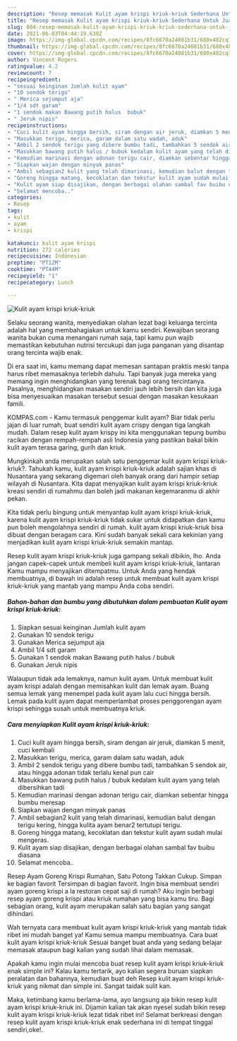 ```yaml
---
description: "Resep memasak Kulit ayam krispi kriuk-kriuk Sederhana Untuk Jualan"
title: "Resep memasak Kulit ayam krispi kriuk-kriuk Sederhana Untuk Jualan"
slug: 804-resep-memasak-kulit-ayam-krispi-kriuk-kriuk-sederhana-untuk-jualan
date: 2021-06-03T04:44:19.630Z
image: https://img-global.cpcdn.com/recipes/8fc6670a24081b31/680x482cq70/kulit-ayam-krispi-kriuk-kriuk-foto-resep-utama.jpg
thumbnail: https://img-global.cpcdn.com/recipes/8fc6670a24081b31/680x482cq70/kulit-ayam-krispi-kriuk-kriuk-foto-resep-utama.jpg
cover: https://img-global.cpcdn.com/recipes/8fc6670a24081b31/680x482cq70/kulit-ayam-krispi-kriuk-kriuk-foto-resep-utama.jpg
author: Vincent Rogers
ratingvalue: 4.2
reviewcount: 7
recipeingredient:
- "sesuai keinginan Jumlah kulit ayam"
- "10 sendok terigu"
- " Merica sejumput aja"
- "1/4 sdt garam"
- "1 sendok makan Bawang putih halus  bubuk"
- " Jeruk nipis"
recipeinstructions:
- "Cuci kulit ayam hingga bersih, siram dengan air jeruk, diamkan 5 menit, cuci kembali"
- "Masukkan terigu, merica, garam dalam satu wadah, aduk"
- "Ambil 2 sendok terigu yang dibere bumbu tadi, tambahkan 5 sendok air, atau hingga adonan tidak terlalu kenal pun cair"
- "Masukkan bawang putih halus / bubuk kedalam kulit ayam yang telah dibersihkan tadi"
- "Kemudian marinasi dengan adonan terigu cair, diamkan sebentar hingga bumbu meresap"
- "Siapkan wajan dengan minyak panas"
- "Ambil sebagian2 kulit yang telah dimarinasi, kemudian balut dengan terigu kering, hingga kulita ayam benar2 tertutupi terigu."
- "Goreng hingga matang, kecoklatan dan tekstur kulit ayam sudah mulai mengeras."
- "Kulit ayam siap disajikan, dengan berbagai olahan sambal fav buibu diasana"
- "Selamat mencoba.."
categories:
- Resep
tags:
- kulit
- ayam
- krispi

katakunci: kulit ayam krispi 
nutrition: 272 calories
recipecuisine: Indonesian
preptime: "PT12M"
cooktime: "PT44M"
recipeyield: "1"
recipecategory: Lunch

---
```



![Kulit ayam krispi kriuk-kriuk](https://img-global.cpcdn.com/recipes/8fc6670a24081b31/680x482cq70/kulit-ayam-krispi-kriuk-kriuk-foto-resep-utama.jpg)

Selaku seorang wanita, menyediakan olahan lezat bagi keluarga tercinta adalah hal yang membahagiakan untuk kamu sendiri. Kewajiban seorang  wanita bukan cuma menangani rumah saja, tapi kamu pun wajib memastikan kebutuhan nutrisi tercukupi dan juga panganan yang disantap orang tercinta wajib enak.

Di era  saat ini, kamu memang dapat memesan santapan praktis meski tanpa harus ribet memasaknya terlebih dahulu. Tapi banyak juga mereka yang memang ingin menghidangkan yang terenak bagi orang tercintanya. Pasalnya, menghidangkan masakan sendiri jauh lebih bersih dan kita juga bisa menyesuaikan masakan tersebut sesuai dengan masakan kesukaan famili. 

KOMPAS.com - Kamu termasuk penggemar kulit ayam? Biar tidak perlu jajan di luar rumah, buat sendiri kulit ayam crispy dengan tiga langkah mudah. Dalam resep kulit ayam krispy ini kita menggunakan tepung bumbu racikan dengan rempah-rempah asli Indonesia yang pastikan bakal bikin kulit ayam terasa garing, gurih dan kriuk.

Mungkinkah anda merupakan salah satu penggemar kulit ayam krispi kriuk-kriuk?. Tahukah kamu, kulit ayam krispi kriuk-kriuk adalah sajian khas di Nusantara yang sekarang digemari oleh banyak orang dari hampir setiap wilayah di Nusantara. Kita dapat menyajikan kulit ayam krispi kriuk-kriuk kreasi sendiri di rumahmu dan boleh jadi makanan kegemaranmu di akhir pekan.

Kita tidak perlu bingung untuk menyantap kulit ayam krispi kriuk-kriuk, karena kulit ayam krispi kriuk-kriuk tidak sukar untuk didapatkan dan kamu pun boleh mengolahnya sendiri di rumah. kulit ayam krispi kriuk-kriuk bisa dibuat dengan beragam cara. Kini sudah banyak sekali cara kekinian yang menjadikan kulit ayam krispi kriuk-kriuk semakin mantap.

Resep kulit ayam krispi kriuk-kriuk juga gampang sekali dibikin, lho. Anda jangan capek-capek untuk membeli kulit ayam krispi kriuk-kriuk, lantaran Kamu mampu menyajikan ditempatmu. Untuk Anda yang hendak membuatnya, di bawah ini adalah resep untuk membuat kulit ayam krispi kriuk-kriuk yang mantab yang mampu Anda coba sendiri.

<!--inarticleads1-->

##### Bahan-bahan dan bumbu yang dibutuhkan dalam pembuatan Kulit ayam krispi kriuk-kriuk:

1. Siapkan sesuai keinginan Jumlah kulit ayam
1. Gunakan 10 sendok terigu
1. Gunakan  Merica sejumput aja
1. Ambil 1/4 sdt garam
1. Gunakan 1 sendok makan Bawang putih halus / bubuk
1. Gunakan  Jeruk nipis


Walaupun tidak ada lemaknya, namun kulit ayam. Untuk membuat kulit ayam krispi adalah dengan memisahkan kulit dan lemak ayam. Buang semua lemak yang menempel pada kulit ayam lalu cuci hingga bersih. Lemak pada kulit ayam dapat memperlambat proses penggorengan ayam krispi sehingga susah untuk membuatnya kriuk. 

<!--inarticleads2-->

##### Cara menyiapkan Kulit ayam krispi kriuk-kriuk:

1. Cuci kulit ayam hingga bersih, siram dengan air jeruk, diamkan 5 menit, cuci kembali
1. Masukkan terigu, merica, garam dalam satu wadah, aduk
1. Ambil 2 sendok terigu yang dibere bumbu tadi, tambahkan 5 sendok air, atau hingga adonan tidak terlalu kenal pun cair
1. Masukkan bawang putih halus / bubuk kedalam kulit ayam yang telah dibersihkan tadi
1. Kemudian marinasi dengan adonan terigu cair, diamkan sebentar hingga bumbu meresap
1. Siapkan wajan dengan minyak panas
1. Ambil sebagian2 kulit yang telah dimarinasi, kemudian balut dengan terigu kering, hingga kulita ayam benar2 tertutupi terigu.
1. Goreng hingga matang, kecoklatan dan tekstur kulit ayam sudah mulai mengeras.
1. Kulit ayam siap disajikan, dengan berbagai olahan sambal fav buibu diasana
1. Selamat mencoba..


Resep Ayam Goreng Krispi Rumahan, Satu Potong Takkan Cukup. Simpan ke bagian favorit Tersimpan di bagian favorit. Ingin bisa membuat sendiri ayam goreng krispi a la restoran cepat saji di rumah? Aku ingin berbagi resep ayam goreng krispi atau kriuk rumahan yang bisa kamu tiru. Bagi sebagian orang, kulit ayam merupakan salah satu bagian yang sangat dihindari. 

Wah ternyata cara membuat kulit ayam krispi kriuk-kriuk yang mantab tidak ribet ini mudah banget ya! Kamu semua mampu membuatnya. Cara buat kulit ayam krispi kriuk-kriuk Sesuai banget buat anda yang sedang belajar memasak ataupun bagi kalian yang sudah lihai dalam memasak.

Apakah kamu ingin mulai mencoba buat resep kulit ayam krispi kriuk-kriuk enak simple ini? Kalau kamu tertarik, ayo kalian segera buruan siapkan peralatan dan bahannya, kemudian buat deh Resep kulit ayam krispi kriuk-kriuk yang nikmat dan simple ini. Sangat taidak sulit kan. 

Maka, ketimbang kamu berlama-lama, ayo langsung aja bikin resep kulit ayam krispi kriuk-kriuk ini. Dijamin kalian tak akan nyesel sudah bikin resep kulit ayam krispi kriuk-kriuk lezat tidak ribet ini! Selamat berkreasi dengan resep kulit ayam krispi kriuk-kriuk enak sederhana ini di tempat tinggal sendiri,oke!.

